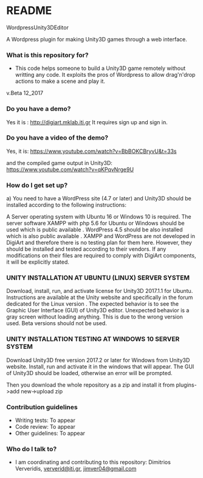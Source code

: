 # README #

WordpressUnity3DEditor 

A Wordpress plugin for making Unity3D games through a web interface. 

### What is this repository for? ###

* This code helps someone to build a Unity3D game remotely without writting any code. It exploits the pros of Wordpress to allow drag'n'drop actions to make a scene and play it. 

v.Beta 12_2017

### Do you have a demo?

Yes it is : http://digiart.mklab.iti.gr
It requires sign up and sign in.

### Do you have a video of the demo?

Yes, it is: https://www.youtube.com/watch?v=BbBOKCBryvU&t=33s

and the compiled game output in Unity3D: https://www.youtube.com/watch?v=qKPqvNrge9U
 

### How do I get set up? ###

a) You need to have a WordPress site (4.7 or later) and Unity3D should be installed according to the following instructions:

A Server operating system with Ubuntu 16 or Windows 10 is required. The server software XAMPP with php 5.6 for Ubuntu or Windows should be used which is public available . WordPress 4.5 should be also installed which is also public available . XAMPP and WordPress are not developed in DigiArt and therefore there is no testing plan for them here. However, they should be installed and tested according to their vendors. If any modifications on their files are required to comply with DigiArt components, it will be explicitly stated.

### UNITY INSTALLATION AT UBUNTU (LINUX) SERVER SYSTEM ###

Download, install, run, and activate license for Unity3D 2017.1.1 for Ubuntu. Instructions are available at the Unity website and specifically in the forum dedicated for the Linux version . The expected behavior is to see the Graphic User Interface (GUI) of Unity3D editor. Unexpected behavior is a gray screen without loading anything. This is due to the wrong version used. Beta versions should not be used.

### UNITY INSTALLATION TESTING AT WINDOWS 10 SERVER SYSTEM ###
Download Unity3D free version 2017.2 or later for Windows from Unity3D website. Install, run and activate it in the windows that will appear. The GUI of Unity3D should be loaded, otherwise an error will be prompted.


Then you download the whole repository as a zip and install it from plugins->add new->upload zip


### Contribution guidelines ###

* Writing tests: To appear
* Code review: To appear
* Other guidelines: To appear

### Who do I talk to? ###

* I am coordinating and contributing to this repository: Dimitrios Ververidis, ververid@iti.gr, jimver04@gmail.com